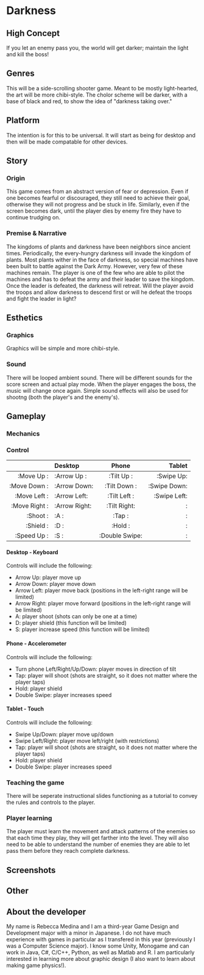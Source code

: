 # Darkness
## High Concept
If you let an enemy pass you, the world will get darker; maintain the light and kill the boss!

## Genres
This will be a side-scrolling shooter game. Meant to be mostly light-hearted, the art will be more chibi-style. The cholor scheme will be darker, with a base of black and red, to show the idea of "darkness taking over."

## Platform
The intention is for this to be universal. It will start as being for desktop and then will be made compatable for other devices.

## Story
### Origin
This game comes from an abstract version of fear or depression. Even if one becomes fearful or discouraged, they still need to achieve their goal, otherwise they will not progress and be stuck in life. Similarly, even if the screen becomes dark, until the player dies by enemy fire they have to continue trudging on. 

### Premise & Narrative
The kingdoms of plants and darkness have been neighbors since ancient times. Periodically, the every-hungry darkness will invade the kingdom of plants. Most plants wither in the face of darkness, so special machines have been built to battle against the Dark Army. However, very few of these machines remain. The player is one of the few who are able to pilot the machines and has to defeat the army and their leader to save the kingdom. Once the leader is defeated, the darkness will retreat. Will the player avoid the troops and allow darkness to descend first or will he defeat the troops and fight the leader in light?

## Esthetics
### Graphics
Graphics will be simple and more chibi-style. 

### Sound
There will be looped ambient sound. There will be different sounds for the score screen and actual play mode. When the player engages the boss, the music will change once again. Simple sound effects will also be used for shootng (both the player's and the enemy's).

## Gameplay
### Mechanics


### Control
|             |Desktop    |Phone      |Tablet|
|------------:|:----------|:---------:|----:|
|:Move Up       :|:Arrow Up  :|:Tilt Up    :|:Swipe Up:|
|:Move Down     :|:Arrow Down:|:Tilt Down  :|:Swipe Down:|
|:Move Left     :|:Arrow Left:|:Tilt Left  :|:Swipe Left:|
|:Move Right    :|:Arrow Right:|:Tilt Right:|:
|:Shoot         :|:A          :|:Tap       :|:
|:Shield        :|:D          :|:Hold      :|:
|:Speed Up      :|:S          :|:Double Swipe:|:


#### Desktop - Keyboard
Controls will include the following:
- Arrow Up: player move up
- Arrow Down: player move down
- Arrow Left: player move back (positions in the left-right range will be limited)
- Arrow Right: player move forward (positions in the left-right range will be limited)
- A: player shoot (shots can only be one at a time)
- D: player shield (this function will be limited)
- S: player increase speed (this function will be limited)

#### Phone - Accelerometer
Controls will include the following:
- Turn phone Left/Right/Up/Down: player moves in direction of tilt
- Tap: player will shoot (shots are straight, so it does not matter where the player taps)
- Hold: player shield
- Double Swipe: player increases speed

#### Tablet - Touch
Controls will include the following:
- Swipe Up/Down: player move up/down
- Swipe Left/Right: player move left/right (with restrictions)
- Tap: player will shoot (shots are straight, so it does not matter where the player taps)
- Hold: player shield
- Double Swipe: player increases speed


### Teaching the game
There will be seperate instructional slides functioning as a tutorial to convey the rules and controls to the player.

### Player learning
The player must learn the movement and attack patterns of the enemies so that each time they play, they will get farther into the level. They will also need to be able to understand the number of enemies they are able to let pass them before they reach complete darkness.  

## Screenshots

## Other

## About the developer
My name is Rebecca Medina and I am a third-year Game Design and Development major with a minor in Japanese. I do not have much experience with games in particular as I transfered in this year (previously I was a Computer Science major). I know some Unity, Monogame and can work in Java, C#, C/C++, Python, as well as Matlab and R. I am particularly interested in learning more about graphic design (I also want to learn about making game physics!).
